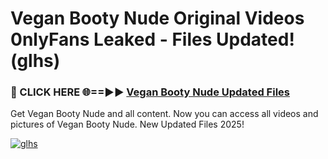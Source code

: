 # Vegan Booty Nude Original Videos 0nlyFans Leaked - Files Updated! (glhs)

<h3>🔴 CLICK HERE 🌐==►► <a href="https://tinyurl.com/5h6xmrr3" rel="nofollow">Vegan Booty Nude Updated Files</a></h3>

Get Vegan Booty Nude and all content. Now you can access all videos and pictures of Vegan Booty Nude. New Updated Files 2025!

[![glhs](https://i.imgur.com/KVD873Z.gif)](https://tinyurl.com/5h6xmrr3)
